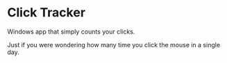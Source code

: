 # Click Tracker

Windows app that simply counts your clicks.

Just if you were wondering how many time you click the mouse in a single day.